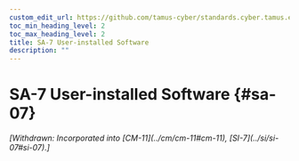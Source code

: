 ```yaml
---
custom_edit_url: https://github.com/tamus-cyber/standards.cyber.tamus.edu/tree/main/static/content/tamus.edu/TAMUS_profile.xml
toc_min_heading_level: 2
toc_max_heading_level: 2
title: SA-7 User-installed Software
description: ""
---
```


# SA-7 User-installed Software {#sa-07}

<prop xmlns="http://csrc.nist.gov/ns/oscal/1.0" name="status" value="withdrawn">
            <em>[Withdrawn: Incorporated into [CM-11](../cm/cm-11#cm-11), [SI-7](../si/si-07#si-07).]</em>
         </prop>
         


